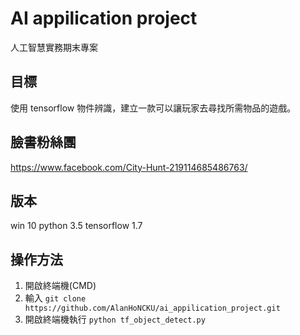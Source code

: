 # AI appilication project
人工智慧實務期末專案
## 目標
使用 tensorflow 物件辨識，建立一款可以讓玩家去尋找所需物品的遊戲。
## 臉書粉絲團
https://www.facebook.com/City-Hunt-219114685486763/
## 版本
win 10
python 3.5
tensorflow 1.7

## 操作方法
1. 開啟終端機(CMD)
2. 輸入 ```git clone https://github.com/AlanHoNCKU/ai_appilication_project.git```
3. 開啟終端機執行 ```python tf_object_detect.py```
